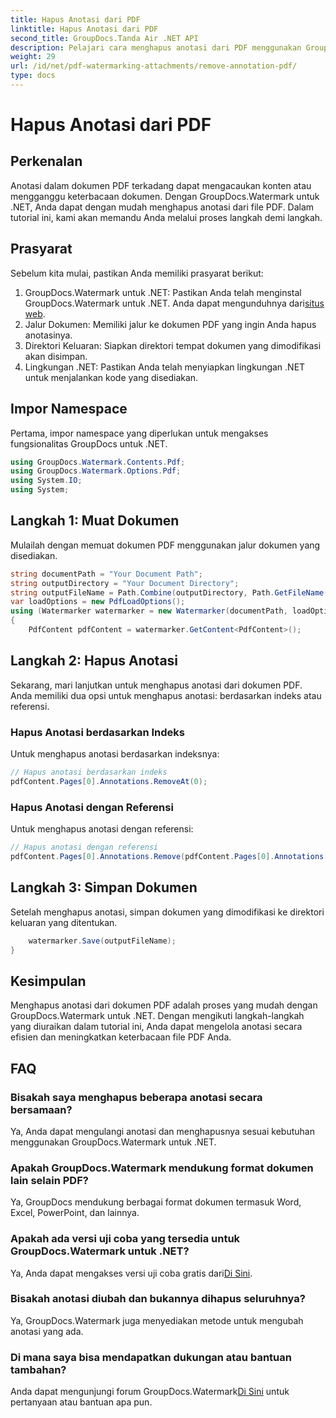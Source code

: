 ```yaml
---
title: Hapus Anotasi dari PDF
linktitle: Hapus Anotasi dari PDF
second_title: GroupDocs.Tanda Air .NET API
description: Pelajari cara menghapus anotasi dari PDF menggunakan GroupDocs.Watermark untuk .NET. Tingkatkan keterbacaan dokumen dengan mudah.
weight: 29
url: /id/net/pdf-watermarking-attachments/remove-annotation-pdf/
type: docs
---
```

# Hapus Anotasi dari PDF

## Perkenalan
Anotasi dalam dokumen PDF terkadang dapat mengacaukan konten atau mengganggu keterbacaan dokumen. Dengan GroupDocs.Watermark untuk .NET, Anda dapat dengan mudah menghapus anotasi dari file PDF. Dalam tutorial ini, kami akan memandu Anda melalui proses langkah demi langkah.
## Prasyarat
Sebelum kita mulai, pastikan Anda memiliki prasyarat berikut:
1.  GroupDocs.Watermark untuk .NET: Pastikan Anda telah menginstal GroupDocs.Watermark untuk .NET. Anda dapat mengunduhnya dari[situs web](https://releases.groupdocs.com/Watermark/net/).
2. Jalur Dokumen: Memiliki jalur ke dokumen PDF yang ingin Anda hapus anotasinya.
3. Direktori Keluaran: Siapkan direktori tempat dokumen yang dimodifikasi akan disimpan.
4. Lingkungan .NET: Pastikan Anda telah menyiapkan lingkungan .NET untuk menjalankan kode yang disediakan.

## Impor Namespace
Pertama, impor namespace yang diperlukan untuk mengakses fungsionalitas GroupDocs untuk .NET.
```csharp
using GroupDocs.Watermark.Contents.Pdf;
using GroupDocs.Watermark.Options.Pdf;
using System.IO;
using System;
```
## Langkah 1: Muat Dokumen
Mulailah dengan memuat dokumen PDF menggunakan jalur dokumen yang disediakan.
```csharp
string documentPath = "Your Document Path";
string outputDirectory = "Your Document Directory";
string outputFileName = Path.Combine(outputDirectory, Path.GetFileName(documentPath));
var loadOptions = new PdfLoadOptions();
using (Watermarker watermarker = new Watermarker(documentPath, loadOptions))
{
    PdfContent pdfContent = watermarker.GetContent<PdfContent>();
```
## Langkah 2: Hapus Anotasi
Sekarang, mari lanjutkan untuk menghapus anotasi dari dokumen PDF. Anda memiliki dua opsi untuk menghapus anotasi: berdasarkan indeks atau referensi.
### Hapus Anotasi berdasarkan Indeks
Untuk menghapus anotasi berdasarkan indeksnya:
```csharp
// Hapus anotasi berdasarkan indeks
pdfContent.Pages[0].Annotations.RemoveAt(0);
```
### Hapus Anotasi dengan Referensi
Untuk menghapus anotasi dengan referensi:
```csharp
// Hapus anotasi dengan referensi
pdfContent.Pages[0].Annotations.Remove(pdfContent.Pages[0].Annotations[0]);
```
## Langkah 3: Simpan Dokumen
Setelah menghapus anotasi, simpan dokumen yang dimodifikasi ke direktori keluaran yang ditentukan.
```csharp
    watermarker.Save(outputFileName);
}
```

## Kesimpulan
Menghapus anotasi dari dokumen PDF adalah proses yang mudah dengan GroupDocs.Watermark untuk .NET. Dengan mengikuti langkah-langkah yang diuraikan dalam tutorial ini, Anda dapat mengelola anotasi secara efisien dan meningkatkan keterbacaan file PDF Anda.
## FAQ
### Bisakah saya menghapus beberapa anotasi secara bersamaan?
Ya, Anda dapat mengulangi anotasi dan menghapusnya sesuai kebutuhan menggunakan GroupDocs.Watermark untuk .NET.
### Apakah GroupDocs.Watermark mendukung format dokumen lain selain PDF?
Ya, GroupDocs mendukung berbagai format dokumen termasuk Word, Excel, PowerPoint, dan lainnya.
### Apakah ada versi uji coba yang tersedia untuk GroupDocs.Watermark untuk .NET?
 Ya, Anda dapat mengakses versi uji coba gratis dari[Di Sini](https://releases.groupdocs.com/).
### Bisakah anotasi diubah dan bukannya dihapus seluruhnya?
Ya, GroupDocs.Watermark juga menyediakan metode untuk mengubah anotasi yang ada.
### Di mana saya bisa mendapatkan dukungan atau bantuan tambahan?
 Anda dapat mengunjungi forum GroupDocs.Watermark[Di Sini](https://forum.groupdocs.com/c/watermark/19) untuk pertanyaan atau bantuan apa pun.